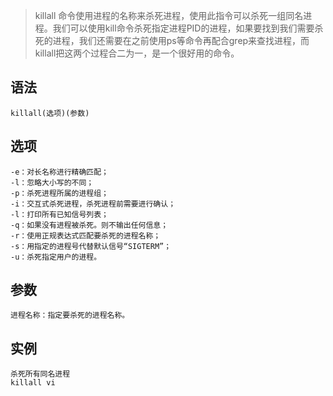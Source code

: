 > killall 命令使用进程的名称来杀死进程，使用此指令可以杀死一组同名进程。我们可以使用kill命令杀死指定进程PID的进程，如果要找到我们需要杀死的进程，我们还需要在之前使用ps等命令再配合grep来查找进程，而killall把这两个过程合二为一，是一个很好用的命令。


语法
--

    killall(选项)(参数)
选项
--
    -e：对长名称进行精确匹配；
    -l：忽略大小写的不同；
    -p：杀死进程所属的进程组；
    -i：交互式杀死进程，杀死进程前需要进行确认；
    -l：打印所有已知信号列表；
    -q：如果没有进程被杀死。则不输出任何信息；
    -r：使用正规表达式匹配要杀死的进程名称；
    -s：用指定的进程号代替默认信号“SIGTERM”；
    -u：杀死指定用户的进程。
参数
--
    进程名称：指定要杀死的进程名称。

实例
--
    杀死所有同名进程
    killall vi